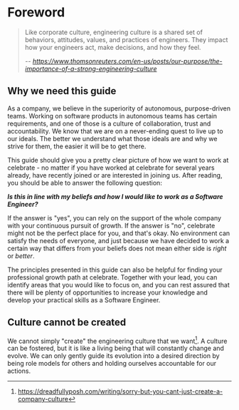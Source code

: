 # Foreword

> Like corporate culture, engineering culture is a shared set of behaviors, attitudes, values, and practices of engineers. They impact how your engineers act, make decisions, and how they feel.
>
> -- <cite>https://www.thomsonreuters.com/en-us/posts/our-purpose/the-importance-of-a-strong-engineering-culture</cite>

## Why we need this guide

As a company, we believe in the superiority of autonomous, purpose-driven teams. Working on software products in autonomous teams has certain requirements, and one of those is a culture of collaboration, trust and accountability. We know that we are on a never-ending quest to live up to our ideals. The better we understand what those ideals are and why we strive for them, the easier it will be to get there. 

This guide should give you a pretty clear picture of how we want to work at celebrate - no matter if you have worked at celebrate for several years already, have recently joined or are interested in joining us. After reading, you should be able to answer the following question: 

**_Is this in line with my beliefs and how I would like to work as a Software Engineer?_**

If the answer is "yes", you can rely on the support of the whole company with your continuous pursuit of growth. If the answer is "no", celebrate might not be the perfect place for you, and that's okay. No environment can satisfy the needs of everyone, and just because we have decided to work a certain way that differs from your beliefs does not mean either side is _right_ or _better_. 

The principles presented in this guide can also be helpful for finding your professional growth path at celebrate. Together with your lead, you can identify areas that you would like to focus on, and you can rest assured that there will be plenty of opportunities to increase your knowledge and develop your practical skills as a Software Engineer.

## Culture cannot be created

We cannot simply "create" the engineering culture that we want[^1]. A culture can be fostered, but it is like a living being that will constantly change and evolve. We can only gently guide its evolution into a desired direction by being role models for others and holding ourselves accountable for our actions.

[^1]: https://dreadfullyposh.com/writing/sorry-but-you-cant-just-create-a-company-culture

